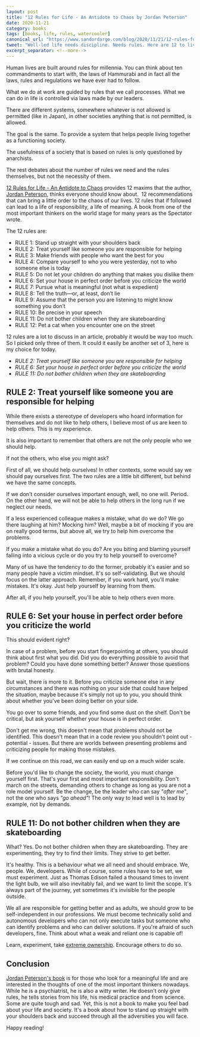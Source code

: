 ```yaml
---
layout: post
title: "12 Rules for Life - An Antidote to Chaos by Jordan Peterson"
date: 2020-11-21
category: books
tags: [books, life, rules, watercooler]
canonical_url: "https://www.sandordargo.com/blog/2020/11/21/12-rules-for-life"
tweet: "Well-led life needs discipline. Needs rules. Here are 12 to live a great life."
excerpt_separator: <!--more-->
---
```

Human lives are built around rules for millennia. You can think about ten commandments to start with, the laws of Hammurabi and in fact all the laws, rules and regulations we have ever had to follow.
<!--more-->
What we do at work are guided by rules that we call processes. What we can do in life is controlled via laws made by our leaders.

There are different systems, somewhere whatever is not allowed is permitted (like in Japan), in other societies anything that is not permitted, is allowed.

The goal is the same. To provide a system that helps people living together as a functioning society.

The usefulness of a society that is based on rules is only questioned by anarchists.

The rest debates about the number of rules we need and the rules themselves, but not the necessity of them.

[12 Rules for Life - An Antidote to Chaos](https://amzn.to/2IZj6GR) provides 12 maxims that the author, [Jordan Peterson](https://www.jordanbpeterson.com/), thinks everyone should know about.  12 recommendations that can bring a little order to the chaos of our lives. 12 rules that if followed can lead to a life of responsibility, a life of meaning.
A book from one of the most important thinkers on the world stage for many years as the Spectator wrote.

The 12 rules are:
- RULE 1: Stand up straight with your shoulders back
- RULE 2: Treat yourself like someone you are responsible for helping
- RULE 3: Make friends with people who want the best for you
- RULE 4: Compare yourself to who you were yesterday, not to who someone else is today
- RULE 5: Do not let your children do anything that makes you dislike them
- RULE 6: Set your house in perfect order before you criticize the world
- RULE 7: Pursue what is meaningful (not what is expedient)
- RULE 8: Tell the truth—or, at least, don’t lie
- RULE 9: Assume that the person you are listening to might know something you don’t
- RULE 10: Be precise in your speech
- RULE 11: Do not bother children when they are skateboarding
- RULE 12: Pet a cat when you encounter one on the street

12 rules are a lot to discuss in an article, probably it would be way too much. So I picked only three of them. It could it easily be another set of 3, here is my choice for today.

- _RULE 2: Treat yourself like someone you are responsible for helping_
- _RULE 6: Set your house in perfect order before you criticize the world_
- _RULE 11: Do not bother children when they are skateboarding_

## RULE 2: Treat yourself like someone you are responsible for helping

While there exists a stereotype of developers who hoard information for themselves and do not like to help others, I believe most of us are keen to help others. This is my experience.

It is also important to remember that others are not the only people who we should help.

If not the others, who else you might ask?

First of all, we should help ourselves! In other contexts, some would say we should pay ourselves first. The two rules are a little bit different, but behind we have the same concepts.

If we don't consider ourselves important enough, well, no one will. Period. On the other hand, we will not be able to help others in the long run if we neglect our needs.

If a less experienced colleague makes a mistake, what do we do? We go there laughing at him? Mocking him? Well, maybe a bit of mocking if you are on really good terms, but above all, we try to help him overcome the problems.

If you make a mistake what do you do? Are you biting and blaming yourself falling into a vicious cycle or do you try to help yourself to overcome?

Many of us have the tendency to do the former, probably it's easier and so many people have a victim mindset. It's so self-validating. But we should focus on the latter approach. Remember, if you work hard, you'll make mistakes. It's okay. Just help yourself by learning from them.

After all, if you help yourself, you'll be able to help others even more.

## RULE 6: Set your house in perfect order before you criticize the world

This should evident right?

In case of a problem, before you start fingerpointing at others, you should think about first what you did. Did you do everything possible to avoid that problem? Could you have done something better? Answer those questions with brutal honesty.

But wait, there is more to it. Before you criticize someone else in any circumstances and there was nothing on your side that could have helped the situation, maybe because it's simply not up to you, you should think about whether you've been doing better on your side.

You go over to some friends, and you find some dust on the shelf. Don't be critical, but ask yourself whether your house is in perfect order.

Don't get me wrong, this doesn't mean that problems should not be identified. This doesn't mean that in a code review you shouldn't point out - potential - issues. But there are worlds between presenting problems and criticizing people for making those mistakes.

If we continue on this road, we can easily end up on a much wider scale.

Before you'd like to change the society, the world, you must change yourself first. That's your first and most important responsibility. Don't march on the streets, demanding others to change as long as you are not a role model yourself. Be the change, be the leader who can say _"after me"_, not the one who says _"go ahead"_! The only way to lead well is to lead by example, not by demands.

## RULE 11: Do not bother children when they are skateboarding

What? Yes. Do not bother children when they are skateboarding. They are experimenting, they try to find their limits. They strive to get better.

It's healthy. This is a behaviour what we all need and should embrace. We, people. We, developers. While of course, some rules have to be set, we must experiment. Just as Thomas Edison failed a thousand times to invent the light bulb, we will also inevitably fail, and we want to limit the scope. It's always part of the journey, yet sometimes it's invisible for the people outside.

We all are responsible for getting better and as adults, we should grow to be self-independent in our professions. We must become technically solid and autonomous developers who can not only execute tasks but someone who can identify problems and who can deliver solutions. If you're afraid of such developers, fine. Think about what a weak and reliant one is capable of!

Learn, experiment, take [extreme ownership](https://devreads.sandordargo.com/extreme-ownership/). Encourage others to do so.

## Conclusion

[Jordan Peterson's book](https://amzn.to/2IZj6GR) is for those who look for a meaningful life and are interested in the thoughts of one of the most important thinkers nowadays. While he is a psychiatrist, he is also a witty writer. He doesn't only give rules, he tells stories from his life, his medical practice and from science. Some are quite tough and sad. Yet, this is not a book to make you feel bad about your life and society. It's a book about how to stand up straight with your shoulders back and succeed through all the adversities you will face.

Happy reading!